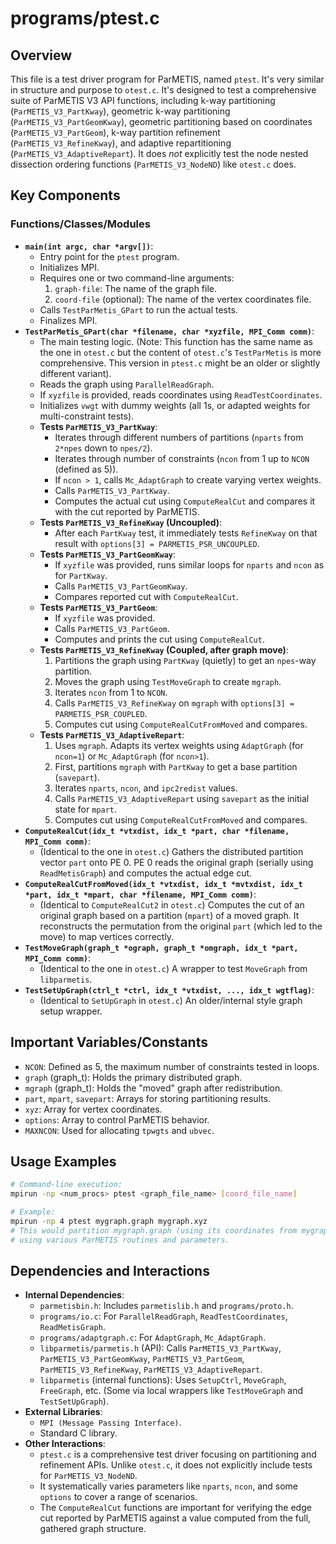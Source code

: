 # programs/ptest.c

## Overview

This file is a test driver program for ParMETIS, named `ptest`. It's very similar in structure and purpose to `otest.c`. It's designed to test a comprehensive suite of ParMETIS V3 API functions, including k-way partitioning (`ParMETIS_V3_PartKway`), geometric k-way partitioning (`ParMETIS_V3_PartGeomKway`), geometric partitioning based on coordinates (`ParMETIS_V3_PartGeom`), k-way partition refinement (`ParMETIS_V3_RefineKway`), and adaptive repartitioning (`ParMETIS_V3_AdaptiveRepart`). It does *not* explicitly test the node nested dissection ordering functions (`ParMETIS_V3_NodeND`) like `otest.c` does.

## Key Components

### Functions/Classes/Modules

*   **`main(int argc, char *argv[])`**:
    *   Entry point for the `ptest` program.
    *   Initializes MPI.
    *   Requires one or two command-line arguments:
        1.  `graph-file`: The name of the graph file.
        2.  `coord-file` (optional): The name of the vertex coordinates file.
    *   Calls `TestParMetis_GPart` to run the actual tests.
    *   Finalizes MPI.
*   **`TestParMetis_GPart(char *filename, char *xyzfile, MPI_Comm comm)`**:
    *   The main testing logic. (Note: This function has the same name as the one in `otest.c` but the content of `otest.c`'s `TestParMetis` is more comprehensive. This version in `ptest.c` might be an older or slightly different variant).
    *   Reads the graph using `ParallelReadGraph`.
    *   If `xyzfile` is provided, reads coordinates using `ReadTestCoordinates`.
    *   Initializes `vwgt` with dummy weights (all 1s, or adapted weights for multi-constraint tests).
    *   **Tests `ParMETIS_V3_PartKway`**:
        *   Iterates through different numbers of partitions (`nparts` from `2*npes` down to `npes/2`).
        *   Iterates through number of constraints (`ncon` from 1 up to `NCON` (defined as 5)).
        *   If `ncon > 1`, calls `Mc_AdaptGraph` to create varying vertex weights.
        *   Calls `ParMETIS_V3_PartKway`.
        *   Computes the actual cut using `ComputeRealCut` and compares it with the cut reported by ParMETIS.
    *   **Tests `ParMETIS_V3_RefineKway` (Uncoupled)**:
        *   After each `PartKway` test, it immediately tests `RefineKway` on that result with `options[3] = PARMETIS_PSR_UNCOUPLED`.
    *   **Tests `ParMETIS_V3_PartGeomKway`**:
        *   If `xyzfile` was provided, runs similar loops for `nparts` and `ncon` as for `PartKway`.
        *   Calls `ParMETIS_V3_PartGeomKway`.
        *   Compares reported cut with `ComputeRealCut`.
    *   **Tests `ParMETIS_V3_PartGeom`**:
        *   If `xyzfile` was provided.
        *   Calls `ParMETIS_V3_PartGeom`.
        *   Computes and prints the cut using `ComputeRealCut`.
    *   **Tests `ParMETIS_V3_RefineKway` (Coupled, after graph move)**:
        1.  Partitions the graph using `PartKway` (quietly) to get an `npes`-way partition.
        2.  Moves the graph using `TestMoveGraph` to create `mgraph`.
        3.  Iterates `ncon` from 1 to `NCON`.
        4.  Calls `ParMETIS_V3_RefineKway` on `mgraph` with `options[3] = PARMETIS_PSR_COUPLED`.
        5.  Computes cut using `ComputeRealCutFromMoved` and compares.
    *   **Tests `ParMETIS_V3_AdaptiveRepart`**:
        1.  Uses `mgraph`. Adapts its vertex weights using `AdaptGraph` (for `ncon=1`) or `Mc_AdaptGraph` (for `ncon>1`).
        2.  First, partitions `mgraph` with `PartKway` to get a base partition (`savepart`).
        3.  Iterates `nparts`, `ncon`, and `ipc2redist` values.
        4.  Calls `ParMETIS_V3_AdaptiveRepart` using `savepart` as the initial state for `mpart`.
        5.  Computes cut using `ComputeRealCutFromMoved` and compares.
*   **`ComputeRealCut(idx_t *vtxdist, idx_t *part, char *filename, MPI_Comm comm)`**:
    *   (Identical to the one in `otest.c`) Gathers the distributed partition vector `part` onto PE 0. PE 0 reads the original graph (serially using `ReadMetisGraph`) and computes the actual edge cut.
*   **`ComputeRealCutFromMoved(idx_t *vtxdist, idx_t *mvtxdist, idx_t *part, idx_t *mpart, char *filename, MPI_Comm comm)`**:
    *   (Identical to `ComputeRealCut2` in `otest.c`) Computes the cut of an original graph based on a partition (`mpart`) of a moved graph. It reconstructs the permutation from the original `part` (which led to the move) to map vertices correctly.
*   **`TestMoveGraph(graph_t *ograph, graph_t *omgraph, idx_t *part, MPI_Comm comm)`**:
    *   (Identical to the one in `otest.c`) A wrapper to test `MoveGraph` from `libparmetis`.
*   **`TestSetUpGraph(ctrl_t *ctrl, idx_t *vtxdist, ..., idx_t wgtflag)`**:
    *   (Identical to `SetUpGraph` in `otest.c`) An older/internal style graph setup wrapper.

## Important Variables/Constants

*   `NCON`: Defined as 5, the maximum number of constraints tested in loops.
*   `graph` (graph_t): Holds the primary distributed graph.
*   `mgraph` (graph_t): Holds the "moved" graph after redistribution.
*   `part`, `mpart`, `savepart`: Arrays for storing partitioning results.
*   `xyz`: Array for vertex coordinates.
*   `options`: Array to control ParMETIS behavior.
*   `MAXNCON`: Used for allocating `tpwgts` and `ubvec`.

## Usage Examples

```bash
# Command-line execution:
mpirun -np <num_procs> ptest <graph_file_name> [coord_file_name]

# Example:
mpirun -np 4 ptest mygraph.graph mygraph.xyz
# This would partition mygraph.graph (using its coordinates from mygraph.xyz where applicable)
# using various ParMETIS routines and parameters.
```

## Dependencies and Interactions

*   **Internal Dependencies**:
    *   `parmetisbin.h`: Includes `parmetislib.h` and `programs/proto.h`.
    *   `programs/io.c`: For `ParallelReadGraph`, `ReadTestCoordinates`, `ReadMetisGraph`.
    *   `programs/adaptgraph.c`: For `AdaptGraph`, `Mc_AdaptGraph`.
    *   `libparmetis/parmetis.h` (API): Calls `ParMETIS_V3_PartKway`, `ParMETIS_V3_PartGeomKway`, `ParMETIS_V3_PartGeom`, `ParMETIS_V3_RefineKway`, `ParMETIS_V3_AdaptiveRepart`.
    *   `libparmetis` (internal functions): Uses `SetupCtrl`, `MoveGraph`, `FreeGraph`, etc. (Some via local wrappers like `TestMoveGraph` and `TestSetUpGraph`).
*   **External Libraries**:
    *   `MPI (Message Passing Interface)`.
    *   Standard C library.
*   **Other Interactions**:
    *   `ptest.c` is a comprehensive test driver focusing on partitioning and refinement APIs. Unlike `otest.c`, it does not explicitly include tests for `ParMETIS_V3_NodeND`.
    *   It systematically varies parameters like `nparts`, `ncon`, and some `options` to cover a range of scenarios.
    *   The `ComputeRealCut` functions are important for verifying the edge cut reported by ParMETIS against a value computed from the full, gathered graph structure.

```

